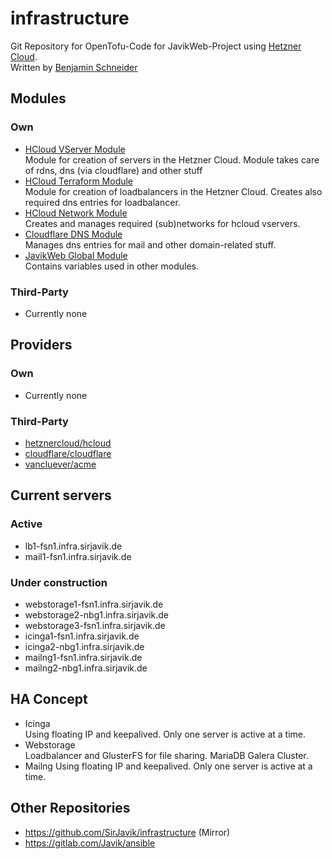 # infrastructure
Git Repository for OpenTofu-Code for JavikWeb-Project using [Hetzner Cloud](https://www.hetzner.com/cloud/).\
Written by [Benjamin Schneider](mailto:gitlab@sirjavik.de)

## Modules
### Own
* [HCloud VServer Module](https://gitlab.com/Javik/terraform-hcloud-vserver)\
Module for creation of servers in the Hetzner Cloud. Module takes care of rdns, dns (via cloudflare) and other stuff
* [HCloud Terraform Module](https://gitlab.com/Javik/terraform-hcloud-loadbalancer)\
Module for creation of loadbalancers in the Hetzner Cloud. Creates also required dns entries for loadbalancer.
* [HCloud Network Module](https://gitlab.com/Javik/terraform-hcloud-network)\
Creates and manages required (sub)networks for hcloud vservers.
* [Cloudflare DNS Module](https://gitlab.com/Javik/terraform-cloudflare-dns)\
Manages dns entries for mail and other domain-related stuff.
* [JavikWeb Global Module](https://gitlab.com/Javik/terraform-javikweb-globals)\
Contains variables used in other modules.
### Third-Party
* Currently none

## Providers
### Own
* Currently none
### Third-Party
* [hetznercloud/hcloud](https://registry.terraform.io/namespaces/hetznercloud)
* [cloudflare/cloudflare](https://registry.terraform.io/providers/cloudflare/cloudflare/latest)
* [vancluever/acme](https://registry.terraform.io/providers/vancluever/acme/latest)

## Current servers
### Active
* lb1-fsn1.infra.sirjavik.de
* mail1-fsn1.infra.sirjavik.de

### Under construction
* webstorage1-fsn1.infra.sirjavik.de
* webstorage2-nbg1.infra.sirjavik.de
* webstorage3-fsn1.infra.sirjavik.de
* icinga1-fsn1.infra.sirjavik.de
* icinga2-nbg1.infra.sirjavik.de
* mailng1-fsn1.infra.sirjavik.de
* mailng2-nbg1.infra.sirjavik.de

## HA Concept
* Icinga\
Using floating IP and keepalived. Only one server is active at a time.
* Webstorage\
Loadbalancer and GlusterFS for file sharing. MariaDB Galera Cluster.
* Mailng
Using floating IP and keepalived. Only one server is active at a time.

## Other Repositories
* https://github.com/SirJavik/infrastructure (Mirror)
* https://gitlab.com/Javik/ansible
